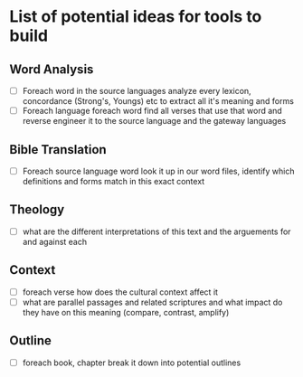 # List of potential ideas for tools to build

## Word Analysis
- [ ] Foreach word in the source languages analyze every lexicon, concordance (Strong's, Youngs) etc to extract all it's meaning and forms
- [ ] Foreach language foreach word find all verses that use that word and reverse engineer it to the source language and the gateway languages

## Bible Translation 
- [ ] Foreach source language word look it up in our word files, identify which definitions and forms match in this exact context

## Theology
- [ ] what are the different interpretations of this text and the arguements for and against each

## Context
- [ ] foreach verse how does the cultural context affect it
- [ ] what are parallel passages and related scriptures and what impact do they have on this meaning (compare, contrast, amplify)

## Outline
- [ ] foreach book, chapter break it down into potential outlines

